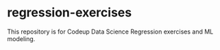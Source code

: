# regression-exercises

This repository is for Codeup Data Science Regression exercises and ML modeling.
